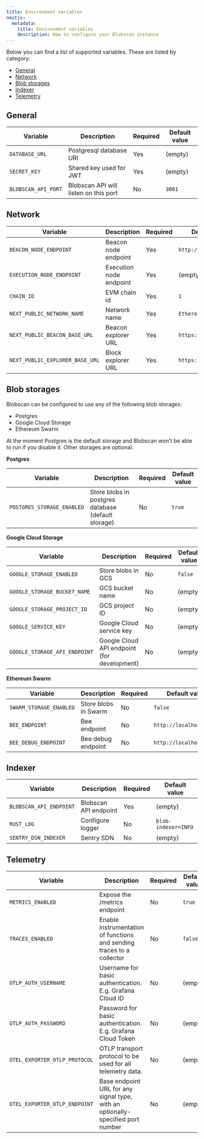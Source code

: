 ```yaml
---
title: Environment variables
nextjs:
  metadata:
    title: Environment variables
    description: How to configure your Blobscan instance
---
```


Below you can find a list of supported variables.
These are listed by category:

* [General](#general)
* [Network](#network)
* [Blob storages](#blob-storages)
* [Indexer](#indexer)
* [Telemetry](#telemetry)


## General

| Variable                        | Description                           | Required  | Default value           |
| ------------------------------- | ------------------------------------- | --------- | ----------------------- |
| `DATABASE_URL`                  | Postgresql database URI               | Yes       | (empty)                 |
| `SECRET_KEY`                    | Shared key used for JWT               | Yes       | (empty)                 |
| `BLOBSCAN_API_PORT`             | Blobscan API will listen on this port | No        | `3001`                  |

## Network

| Variable                        | Description                           | Required | Default value           |
| ------------------------------- | ------------------------------------- | -------- | ----------------------- |
| `BEACON_NODE_ENDPOINT`          | Beacon node endpoint                  | Yes      | `http://localhost:3500` |
| `EXECUTION_NODE_ENDPOINT`       | Execution node endpoint               | Yes      | (empty)                 |
| `CHAIN_ID`                      | EVM chain id                          | Yes      | `1`                     |
| `NEXT_PUBLIC_NETWORK_NAME`      | Network name                          | Yes      | `Ethereum`              |
| `NEXT_PUBLIC_BEACON_BASE_URL`   | Beacon explorer URL                   | Yes      | `https://beaconcha.in/` |
| `NEXT_PUBLIC_EXPLORER_BASE_URL` | Block explorer URL                    | Yes      | `https://etherscan.io`  |

## Blob storages

Blobscan can be configured to use any of the following blob storages:

- Postgres
- Google Cloud Storage
- Ethereum Swarm

At the moment Postgres is the default storage and Blobscan won't be able to run if you disable it. Other storages are optional.

**Postgres**

| Variable                   | Description                                        | Required | Default value |
| -------------------------- | -------------------------------------------------- | -------- | ------------- |
| `POSTGRES_STORAGE_ENABLED` | Store blobs in postgres database (default storage) | No       | `true`        |

**Google Cloud Storage**

| Variable                      | Description                                 | Required | Default value |
| ----------------------------- | ------------------------------------------- | -------- | ------------- |
| `GOOGLE_STORAGE_ENABLED`      | Store blobs in GCS                          | No       | `false`       |
| `GOOGLE_STORAGE_BUCKET_NAME`  | GCS bucket name                             | No       | (empty)       |
| `GOOGLE_STORAGE_PROJECT_ID`   | GCS project ID                              | No       | (empty)       |
| `GOOGLE_SERVICE_KEY`          | Google Cloud service key                    | No       | (empty)       |
| `GOOGLE_STORAGE_API_ENDPOINT` | Google Cloud API endpoint (for development) | No       | (empty)       |

**Ethereum Swarm**

| Variable                | Description          | Required | Default value           |
| ----------------------- | -------------------- | -------- | ----------------------- |
| `SWARM_STORAGE_ENABLED` | Store blobs in Swarm | No       | `false`                 |
| `BEE_ENDPOINT`          | Bee endpoint         | No       | `http://localhost:1633` |
| `BEE_DEBUG_ENDPOINT`    | Bee debug endpoint   | No       | `http://localhost:1635` |

## Indexer

| Variable                  | Description             | Required | Default value           |
| ------------------------- | ----------------------- | -------- | ----------------------- |
| `BLOBSCAN_API_ENDPOINT`   | Blobscan API endpoint   | Yes      | (empty)                 |
| `RUST_LOG`                | Configure logger        | No       | `blob-indexer=INFO`     |
| `SENTRY_DSN_INDEXER`      | Sentry SDN              | No       | (empty)                 |

## Telemetry

| Variable                      | Description                                                                     | Required | Default value           |
| ----------------------------- | ------------------------------------------------------------------------------- | -------- | ----------------------- |
| `METRICS_ENABLED`             | Expose the /metrics endpoint                                                    | No       | `true`                  |
| `TRACES_ENABLED`              | Enable instrumentation of functions and sending traces to a collector           | No       | `false`                 |
| `OTLP_AUTH_USERNAME`          | Username for basic authentication. E.g. Grafana Cloud ID                        | No       | (empty)                 |
| `OTLP_AUTH_PASSWORD`          | Password for basic authentication. E.g. Grafana Cloud Token                     | No       | (empty)                 |
| `OTEL_EXPORTER_OTLP_PROTOCOL` | OTLP transport protocol to be used for all telemetry data.                      | No       | (empty)                 |
| `OTEL_EXPORTER_OTLP_ENDPOINT` | Base endpoint URL for any signal type, with an optionally-specified port number | No       | (empty)                 |

